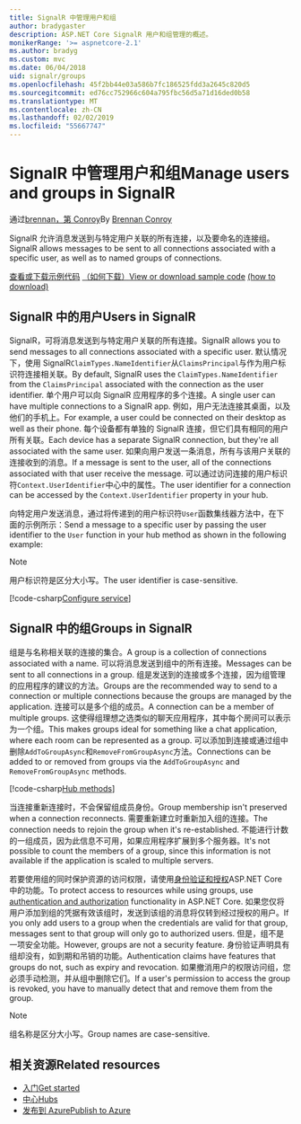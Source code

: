 ```yaml
---
title: SignalR 中管理用户和组
author: bradygaster
description: ASP.NET Core SignalR 用户和组管理的概述。
monikerRange: '>= aspnetcore-2.1'
ms.author: bradyg
ms.custom: mvc
ms.date: 06/04/2018
uid: signalr/groups
ms.openlocfilehash: 45f2bb44e03a586b7fc186525fdd3a2645c820d5
ms.sourcegitcommit: ed76cc752966c604a795fbc56d5a71d16ded0b58
ms.translationtype: MT
ms.contentlocale: zh-CN
ms.lasthandoff: 02/02/2019
ms.locfileid: "55667747"
---
```

# <a name="manage-users-and-groups-in-signalr"></a><span data-ttu-id="5781e-103">SignalR 中管理用户和组</span><span class="sxs-lookup"><span data-stu-id="5781e-103">Manage users and groups in SignalR</span></span>

<span data-ttu-id="5781e-104">通过[brennan，第 Conroy](https://github.com/BrennanConroy)</span><span class="sxs-lookup"><span data-stu-id="5781e-104">By [Brennan Conroy](https://github.com/BrennanConroy)</span></span>

<span data-ttu-id="5781e-105">SignalR 允许消息发送到与特定用户关联的所有连接，以及要命名的连接组。</span><span class="sxs-lookup"><span data-stu-id="5781e-105">SignalR allows messages to be sent to all connections associated with a specific user, as well as to named groups of connections.</span></span>

<span data-ttu-id="5781e-106">[查看或下载示例代码](https://github.com/aspnet/Docs/tree/master/aspnetcore/signalr/groups/sample/) [（如何下载）](xref:index#how-to-download-a-sample)</span><span class="sxs-lookup"><span data-stu-id="5781e-106">[View or download sample code](https://github.com/aspnet/Docs/tree/master/aspnetcore/signalr/groups/sample/) [(how to download)](xref:index#how-to-download-a-sample)</span></span>

## <a name="users-in-signalr"></a><span data-ttu-id="5781e-107">SignalR 中的用户</span><span class="sxs-lookup"><span data-stu-id="5781e-107">Users in SignalR</span></span>

<span data-ttu-id="5781e-108">SignalR，可将消息发送到与特定用户关联的所有连接。</span><span class="sxs-lookup"><span data-stu-id="5781e-108">SignalR allows you to send messages to all connections associated with a specific user.</span></span> <span data-ttu-id="5781e-109">默认情况下，使用 SignalR`ClaimTypes.NameIdentifier`从`ClaimsPrincipal`与作为用户标识符连接相关联。</span><span class="sxs-lookup"><span data-stu-id="5781e-109">By default, SignalR uses the `ClaimTypes.NameIdentifier` from the `ClaimsPrincipal` associated with the connection as the user identifier.</span></span> <span data-ttu-id="5781e-110">单个用户可以向 SignalR 应用程序的多个连接。</span><span class="sxs-lookup"><span data-stu-id="5781e-110">A single user can have multiple connections to a SignalR app.</span></span> <span data-ttu-id="5781e-111">例如，用户无法连接其桌面，以及他们的手机上。</span><span class="sxs-lookup"><span data-stu-id="5781e-111">For example, a user could be connected on their desktop as well as their phone.</span></span> <span data-ttu-id="5781e-112">每个设备都有单独的 SignalR 连接，但它们具有相同的用户所有关联。</span><span class="sxs-lookup"><span data-stu-id="5781e-112">Each device has a separate SignalR connection, but they're all associated with the same user.</span></span> <span data-ttu-id="5781e-113">如果向用户发送一条消息，所有与该用户关联的连接收到的消息。</span><span class="sxs-lookup"><span data-stu-id="5781e-113">If a message is sent to the user, all of the connections associated with that user receive the message.</span></span> <span data-ttu-id="5781e-114">可以通过访问连接的用户标识符`Context.UserIdentifier`中心中的属性。</span><span class="sxs-lookup"><span data-stu-id="5781e-114">The user identifier for a connection can be accessed by the `Context.UserIdentifier` property in your hub.</span></span>

<span data-ttu-id="5781e-115">向特定用户发送消息，通过将传递到的用户标识符`User`函数集线器方法中，在下面的示例所示：</span><span class="sxs-lookup"><span data-stu-id="5781e-115">Send a message to a specific user by passing the user identifier to the `User` function in your hub method as shown in the following example:</span></span>

> [!NOTE]
> <span data-ttu-id="5781e-116">用户标识符是区分大小写。</span><span class="sxs-lookup"><span data-stu-id="5781e-116">The user identifier is case-sensitive.</span></span>

[!code-csharp[Configure service](groups/sample/hubs/chathub.cs?range=29-32)]

## <a name="groups-in-signalr"></a><span data-ttu-id="5781e-117">SignalR 中的组</span><span class="sxs-lookup"><span data-stu-id="5781e-117">Groups in SignalR</span></span>

<span data-ttu-id="5781e-118">组是与名称相关联的连接的集合。</span><span class="sxs-lookup"><span data-stu-id="5781e-118">A group is a collection of connections associated with a name.</span></span> <span data-ttu-id="5781e-119">可以将消息发送到组中的所有连接。</span><span class="sxs-lookup"><span data-stu-id="5781e-119">Messages can be sent to all connections in a group.</span></span> <span data-ttu-id="5781e-120">组是发送到的连接或多个连接，因为组管理的应用程序的建议的方法。</span><span class="sxs-lookup"><span data-stu-id="5781e-120">Groups are the recommended way to send to a connection or multiple connections because the groups are managed by the application.</span></span> <span data-ttu-id="5781e-121">连接可以是多个组的成员。</span><span class="sxs-lookup"><span data-stu-id="5781e-121">A connection can be a member of multiple groups.</span></span> <span data-ttu-id="5781e-122">这使得组理想之选类似的聊天应用程序，其中每个房间可以表示为一个组。</span><span class="sxs-lookup"><span data-stu-id="5781e-122">This makes groups ideal for something like a chat application, where each room can be represented as a group.</span></span> <span data-ttu-id="5781e-123">可以添加到连接或通过组中删除`AddToGroupAsync`和`RemoveFromGroupAsync`方法。</span><span class="sxs-lookup"><span data-stu-id="5781e-123">Connections can be added to or removed from groups via the `AddToGroupAsync` and `RemoveFromGroupAsync` methods.</span></span>

[!code-csharp[Hub methods](groups/sample/hubs/chathub.cs?range=15-27)]

<span data-ttu-id="5781e-124">当连接重新连接时，不会保留组成员身份。</span><span class="sxs-lookup"><span data-stu-id="5781e-124">Group membership isn't preserved when a connection reconnects.</span></span> <span data-ttu-id="5781e-125">需要重新建立时重新加入组的连接。</span><span class="sxs-lookup"><span data-stu-id="5781e-125">The connection needs to rejoin the group when it's re-established.</span></span> <span data-ttu-id="5781e-126">不能进行计数的一组成员，因为此信息不可用，如果应用程序扩展到多个服务器。</span><span class="sxs-lookup"><span data-stu-id="5781e-126">It's not possible to count the members of a group, since this information is not available if the application is scaled to multiple servers.</span></span>

<span data-ttu-id="5781e-127">若要使用组的同时保护资源的访问权限，请使用[身份验证和授权](xref:signalr/authn-and-authz)ASP.NET Core 中的功能。</span><span class="sxs-lookup"><span data-stu-id="5781e-127">To protect access to resources while using groups, use [authentication and authorization](xref:signalr/authn-and-authz) functionality in ASP.NET Core.</span></span> <span data-ttu-id="5781e-128">如果您仅将用户添加到组的凭据有效该组时，发送到该组的消息将仅转到经过授权的用户。</span><span class="sxs-lookup"><span data-stu-id="5781e-128">If you only add users to a group when the credentials are valid for that group, messages sent to that group will only go to authorized users.</span></span> <span data-ttu-id="5781e-129">但是，组不是一项安全功能。</span><span class="sxs-lookup"><span data-stu-id="5781e-129">However, groups are not a security feature.</span></span> <span data-ttu-id="5781e-130">身份验证声明具有组却没有，如到期和吊销的功能。</span><span class="sxs-lookup"><span data-stu-id="5781e-130">Authentication claims have features that groups do not, such as expiry and revocation.</span></span> <span data-ttu-id="5781e-131">如果撤消用户的权限访问组，您必须手动检测，并从组中删除它们。</span><span class="sxs-lookup"><span data-stu-id="5781e-131">If a user's permission to access the group is revoked, you have to manually detect that and remove them from the group.</span></span>

> [!NOTE]
> <span data-ttu-id="5781e-132">组名称是区分大小写。</span><span class="sxs-lookup"><span data-stu-id="5781e-132">Group names are case-sensitive.</span></span>

## <a name="related-resources"></a><span data-ttu-id="5781e-133">相关资源</span><span class="sxs-lookup"><span data-stu-id="5781e-133">Related resources</span></span>

* [<span data-ttu-id="5781e-134">入门</span><span class="sxs-lookup"><span data-stu-id="5781e-134">Get started</span></span>](xref:tutorials/signalr)
* [<span data-ttu-id="5781e-135">中心</span><span class="sxs-lookup"><span data-stu-id="5781e-135">Hubs</span></span>](xref:signalr/hubs)
* [<span data-ttu-id="5781e-136">发布到 Azure</span><span class="sxs-lookup"><span data-stu-id="5781e-136">Publish to Azure</span></span>](xref:signalr/publish-to-azure-web-app)
